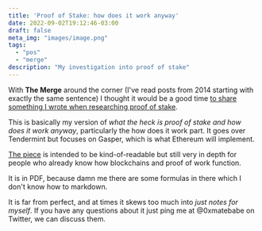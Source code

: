 ```yaml
---
title: 'Proof of Stake: how does it work anyway'
date: 2022-09-02T19:12:46-03:00
draft: false
meta_img: "images/image.png"
tags:
  - "pos"
  - "merge"
description: "My investigation into proof of stake"
---
```


With **The Merge** around the corner (I've read posts from 2014 starting with exactly the same sentence) I thought it would be a good time [to share something I  wrote when researching proof of stake](https://github.com/joaquinlpereyra/blog/raw/master/content/pdf/Proof%20of%20Stake.pdf).

This is basically my version of _what the heck is proof of stake and how does it work anyway_, particularly the how does it work part. It goes over Tendermint but focuses on Gasper, which is what Ethereum will implement.

[The piece](https://github.com/joaquinlpereyra/blog/raw/master/content/pdf/Proof%20of%20Stake.pdf) is intended to be kind-of-readable but still very in depth for people who already know how blockchains and proof of work function. 

It is in PDF, because damn me there are some formulas in there which I don't know how to markdown.

It is far from perfect, and at times it skews too much into _just notes for myself_. If you have any questions about it just ping me at @0xmatebabe on Twitter, we can discuss them.
